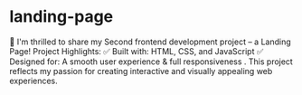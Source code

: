 # landing-page
🚀 I'm thrilled to share my Second frontend development project – a Landing Page!  Project Highlights: ✅ Built with: HTML, CSS, and JavaScript ✅ Designed for: A smooth user experience &amp; full responsiveness  . This project reflects my passion for creating interactive and visually appealing web experiences. 
